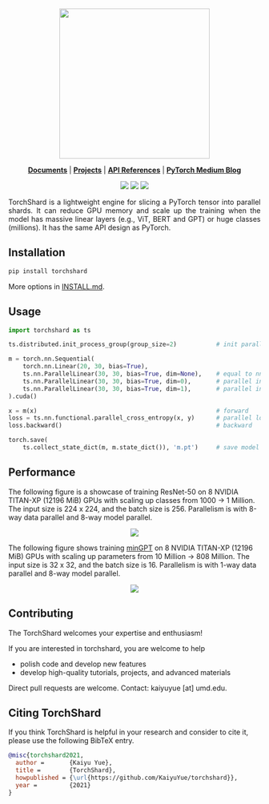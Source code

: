 <br />
<p align="center">
  <img src=".github/logo.svg" width="300">
</p>

<p align="center">
  <a href="./docs"><strong>Documents</strong></a> |
  <a href="./projects"><strong>Projects</strong></a> |
  <a href="./docs#api-references---python"><strong>API References</strong></a> |
  <a href="https://medium.com/pytorch/torchshard-a31fcbfdc354"><strong>PyTorch Medium Blog</strong></a>
</p>

<p align="center">
  <a href="https://pypi.org/project/torchshard/">
    <img src="https://img.shields.io/badge/PyPi-0.1.0-28A9E1.svg?style=flat-square" /></a>
  <a href="https://pytorch.org/">
    <img src="https://img.shields.io/badge/Powered%20by-PyTorch-ee4c2c.svg?style=flat-square" /></a>
  <a href="./LICENSE">
    <img src="https://img.shields.io/badge/License-Apache%202.0-black.svg?style=flat-square" /></a>
</p>

<p align="justify">
TorchShard is a lightweight engine for slicing a PyTorch tensor into parallel shards. It can reduce GPU memory and scale up the training when the model has massive linear layers (e.g., ViT, BERT and GPT) or huge classes (millions). It has the same API design as PyTorch.
</p>

## Installation

```bash
pip install torchshard
```

More options in [INSTALL.md](./INSTALL.md).

## Usage

```python
import torchshard as ts

ts.distributed.init_process_group(group_size=2)           # init parallel groups

m = torch.nn.Sequential(
    torch.nn.Linear(20, 30, bias=True),               
    ts.nn.ParallelLinear(30, 30, bias=True, dim=None),    # equal to nn.Linear()
    ts.nn.ParallelLinear(30, 30, bias=True, dim=0),       # parallel in row dimension
    ts.nn.ParallelLinear(30, 30, bias=True, dim=1),       # parallel in column dimension
).cuda()

x = m(x)                                                  # forward
loss = ts.nn.functional.parallel_cross_entropy(x, y)      # parallel loss function
loss.backward()                                           # backward

torch.save(
    ts.collect_state_dict(m, m.state_dict()), 'm.pt')     # save model state
```

## Performance

<p align="left">
  The following figure is a showcase of training ResNet-50 on 8 NVIDIA TITAN-XP (12196 MiB) GPUs with scaling up classes from 1000 &#8594; 1 Million.
  The input size is 224 x 224, and the batch size is 256.
  Parallelism is with 8-way data parallel and 8-way model parallel.
</p>
  
<p align="center">
  <img src=".github/in1k-titan-ts-amp.png">
</p>

<p align="left">
  The following figure shows training <a href="https://github.com/karpathy/minGPT">minGPT</a> on 8 NVIDIA TITAN-XP (12196 MiB) GPUs with scaling up parameters from 10 Million &#8594; 808 Million.
  The input size is 32 x 32, and the batch size is 16.
  Parallelism is with 1-way data parallel and 8-way model parallel.
</p>
  
<p align="center">
  <img src=".github/minGPT-titan-ts.png">
</p>

## Contributing

The TorchShard welcomes your expertise and enthusiasm!

If you are interested in torchshard, you are welcome to help

- polish code and develop new features
- develop high-quality tutorials, projects, and advanced materials

Direct pull requests are welcome. Contact: kaiyuyue [at] umd.edu.

## Citing TorchShard

If you think TorchShard is helpful in your research and consider to cite it, please use the following BibTeX entry.

```BibTeX
@misc{torchshard2021,
  author =       {Kaiyu Yue},
  title =        {TorchShard},
  howpublished = {\url{https://github.com/KaiyuYue/torchshard}},
  year =         {2021}
}
```
